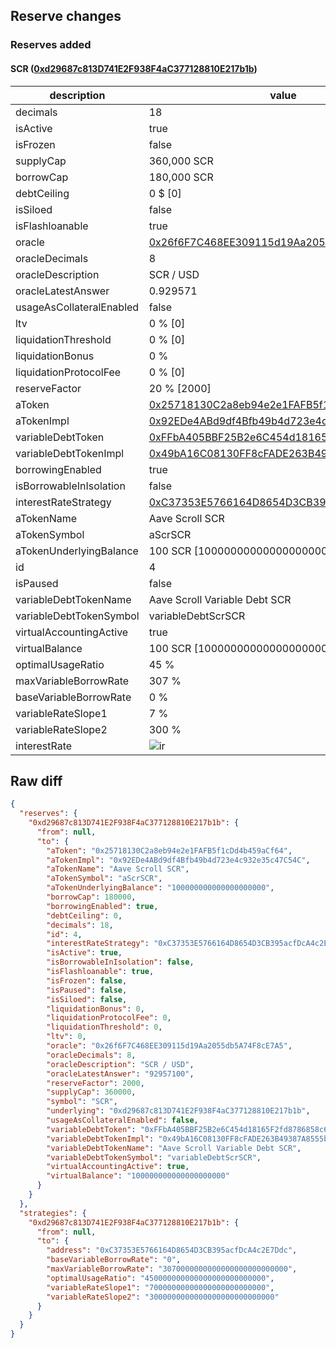 ## Reserve changes

### Reserves added

#### SCR ([0xd29687c813D741E2F938F4aC377128810E217b1b](https://scrollscan.com/address/0xd29687c813D741E2F938F4aC377128810E217b1b))

| description | value |
| --- | --- |
| decimals | 18 |
| isActive | true |
| isFrozen | false |
| supplyCap | 360,000 SCR |
| borrowCap | 180,000 SCR |
| debtCeiling | 0 $ [0] |
| isSiloed | false |
| isFlashloanable | true |
| oracle | [0x26f6F7C468EE309115d19Aa2055db5A74F8cE7A5](https://scrollscan.com/address/0x26f6F7C468EE309115d19Aa2055db5A74F8cE7A5) |
| oracleDecimals | 8 |
| oracleDescription | SCR / USD |
| oracleLatestAnswer | 0.929571 |
| usageAsCollateralEnabled | false |
| ltv | 0 % [0] |
| liquidationThreshold | 0 % [0] |
| liquidationBonus | 0 % |
| liquidationProtocolFee | 0 % [0] |
| reserveFactor | 20 % [2000] |
| aToken | [0x25718130C2a8eb94e2e1FAFB5f1cDd4b459aCf64](https://scrollscan.com/address/0x25718130C2a8eb94e2e1FAFB5f1cDd4b459aCf64) |
| aTokenImpl | [0x92EDe4ABd9df4Bfb49b4d723e4c932e35c47C54C](https://scrollscan.com/address/0x92EDe4ABd9df4Bfb49b4d723e4c932e35c47C54C) |
| variableDebtToken | [0xFFbA405BBF25B2e6C454d18165F2fd8786858c6B](https://scrollscan.com/address/0xFFbA405BBF25B2e6C454d18165F2fd8786858c6B) |
| variableDebtTokenImpl | [0x49bA16C08130FF8cFADE263B49387A8555bc057B](https://scrollscan.com/address/0x49bA16C08130FF8cFADE263B49387A8555bc057B) |
| borrowingEnabled | true |
| isBorrowableInIsolation | false |
| interestRateStrategy | [0xC37353E5766164D8654D3CB395acfDcA4c2E7Ddc](https://scrollscan.com/address/0xC37353E5766164D8654D3CB395acfDcA4c2E7Ddc) |
| aTokenName | Aave Scroll SCR |
| aTokenSymbol | aScrSCR |
| aTokenUnderlyingBalance | 100 SCR [100000000000000000000] |
| id | 4 |
| isPaused | false |
| variableDebtTokenName | Aave Scroll Variable Debt SCR |
| variableDebtTokenSymbol | variableDebtScrSCR |
| virtualAccountingActive | true |
| virtualBalance | 100 SCR [100000000000000000000] |
| optimalUsageRatio | 45 % |
| maxVariableBorrowRate | 307 % |
| baseVariableBorrowRate | 0 % |
| variableRateSlope1 | 7 % |
| variableRateSlope2 | 300 % |
| interestRate | ![ir](https://dash.onaave.com/api/static?variableRateSlope1=70000000000000000000000000&variableRateSlope2=3000000000000000000000000000&optimalUsageRatio=450000000000000000000000000&baseVariableBorrowRate=0&maxVariableBorrowRate=3070000000000000000000000000) |


## Raw diff

```json
{
  "reserves": {
    "0xd29687c813D741E2F938F4aC377128810E217b1b": {
      "from": null,
      "to": {
        "aToken": "0x25718130C2a8eb94e2e1FAFB5f1cDd4b459aCf64",
        "aTokenImpl": "0x92EDe4ABd9df4Bfb49b4d723e4c932e35c47C54C",
        "aTokenName": "Aave Scroll SCR",
        "aTokenSymbol": "aScrSCR",
        "aTokenUnderlyingBalance": "100000000000000000000",
        "borrowCap": 180000,
        "borrowingEnabled": true,
        "debtCeiling": 0,
        "decimals": 18,
        "id": 4,
        "interestRateStrategy": "0xC37353E5766164D8654D3CB395acfDcA4c2E7Ddc",
        "isActive": true,
        "isBorrowableInIsolation": false,
        "isFlashloanable": true,
        "isFrozen": false,
        "isPaused": false,
        "isSiloed": false,
        "liquidationBonus": 0,
        "liquidationProtocolFee": 0,
        "liquidationThreshold": 0,
        "ltv": 0,
        "oracle": "0x26f6F7C468EE309115d19Aa2055db5A74F8cE7A5",
        "oracleDecimals": 8,
        "oracleDescription": "SCR / USD",
        "oracleLatestAnswer": "92957100",
        "reserveFactor": 2000,
        "supplyCap": 360000,
        "symbol": "SCR",
        "underlying": "0xd29687c813D741E2F938F4aC377128810E217b1b",
        "usageAsCollateralEnabled": false,
        "variableDebtToken": "0xFFbA405BBF25B2e6C454d18165F2fd8786858c6B",
        "variableDebtTokenImpl": "0x49bA16C08130FF8cFADE263B49387A8555bc057B",
        "variableDebtTokenName": "Aave Scroll Variable Debt SCR",
        "variableDebtTokenSymbol": "variableDebtScrSCR",
        "virtualAccountingActive": true,
        "virtualBalance": "100000000000000000000"
      }
    }
  },
  "strategies": {
    "0xd29687c813D741E2F938F4aC377128810E217b1b": {
      "from": null,
      "to": {
        "address": "0xC37353E5766164D8654D3CB395acfDcA4c2E7Ddc",
        "baseVariableBorrowRate": "0",
        "maxVariableBorrowRate": "3070000000000000000000000000",
        "optimalUsageRatio": "450000000000000000000000000",
        "variableRateSlope1": "70000000000000000000000000",
        "variableRateSlope2": "3000000000000000000000000000"
      }
    }
  }
}
```